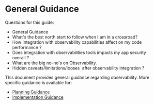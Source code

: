 # General Guidance

Questions for this guide:

* General Guidance
* What's the best north start to follow when I am in a crossroad?
* How integration with observability capabilities affect on my code performance ? 
* Does integration with observabilities tools impacts my app security overall ?
* What are the big no-no's on Observability.
* Hidden caveats/limitations/looses  after observability integration ?

This document provides general guidance regarding observability. More specific guidance is available for:

* [Planning Guidance](./planning.md)
* [Implementation Guidance](./implementation.md)